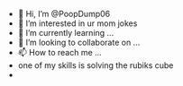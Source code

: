 - 👋 Hi, I’m @PoopDump06
- 👀 I’m interested in ur mom jokes
- 🌱 I’m currently learning ...
- 💞️ I’m looking to collaborate on ...
- 📫 How to reach me ...
- one of my skills is solving the rubiks cube
-
